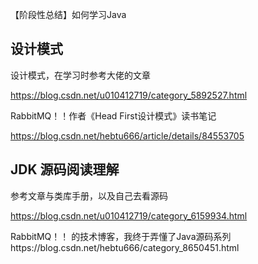 【阶段性总结】如何学习Java



## 设计模式

设计模式，在学习时参考大佬的文章

https://blog.csdn.net/u010412719/category_5892527.html

RabbitMQ！！作者《Head First设计模式》读书笔记

https://blog.csdn.net/hebtu666/article/details/84553705



## JDK 源码阅读理解

参考文章与类库手册，以及自己去看源码

https://blog.csdn.net/u010412719/category_6159934.html

RabbitMQ！！ 的技术博客，我终于弄懂了Java源码系列https://blog.csdn.net/hebtu666/category_8650451.html

